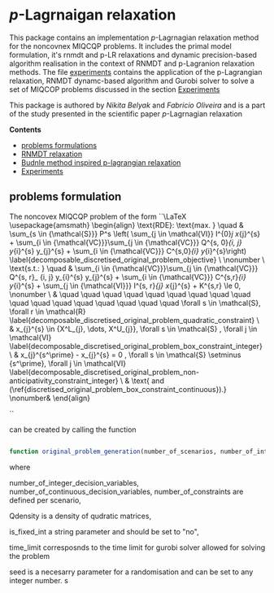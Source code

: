 # *p*-Lagrnaigan relaxation


This package contains an implementation *p*-Lagrnagian relaxation method for the noncovnex MIQCQP problems. It includes the primal model formulation, it's rnmdt and p-LR relaxations and dynamic precision-based algorithm realisation in the context of RNMDT and p-Lagranion relaxation methods. The file [experiments]() contains the application of the p-Lagrangian relaxation, RNMDT dynamc-based algorithm and Gurobi solver to solve a set of MIQCOP problems discussed in the section [Experiments](#experiments)

This package is authored by *Nikita Belyak* and *Fabricio Oliveira* and is a part of the study presented in the scientific paper *p*-Lagrnagian relaxation

**Contents**

<!-- TOC -->

- [problems formulations](#problems_formulation)
- [RNMDT relaxation](#rnmdt)
- [Budnle method inspired p-lagrangian relaxation](#p-lr)
- [Experiments](#experiments)

<!-- /TOC -->

## problems formulation
The noncovex MIQCQP problem of the form
 ``\LaTeX
 \usepackage{amsmath}
\begin{align}
\text{RDE}: \text{max. } \quad  &  \sum_{s \in {\mathcal{S}}} P^s \left( \sum_{j \in \mathcal{VI}} I^{0}_j x_{j}^{s}  +  \sum_{i \in {\mathcal{VC}}}\sum_{j \in {\mathcal{VC}}} Q^{s, 0}_{i, j} y_{i}^{s} y_{j}^{s}  + \sum_{i \in {\mathcal{VC}}} C^{s,0}_{i} y_{i}^{s}\right) \label{decomposable_discretised_original_problem_objective} \\ \nonumber \\
\text{s.t.: } \quad & \sum_{i \in {\mathcal{VC}}}\sum_{j \in {\mathcal{VC}}} Q^{s, r}_ {i, j} y_{i}^{s} y_{j}^{s}   + \sum_{i \in {\mathcal{VC}}} C^{s,r}_{i} y_{i}^{s} +  \sum_{j \in {\mathcal{VI}}} I^{s, r}_{j} x_{j}^{s}  + K^{s,r}  \le 0,  \nonumber \\ & \quad \quad \quad \quad \quad \quad \quad \quad \quad \quad \quad \quad \quad \quad \quad \quad \quad  \forall s \in \mathcal{S}, \forall r \in \mathcal{R} \label{decomposable_discretised_original_problem_quadratic_constraint} \\
 & x_{j}^{s} \in \{X^L_{j}, \dots, X^U_{j}\},    \forall s \in \mathcal{S}  , \forall j \in \mathcal{VI} \label{decomposable_discretised_original_problem_box_constraint_integer} \\
 &  x_{j}^{s^\prime} - x_{j}^{s} = 0 ,   \forall s \in \mathcal{S} \setminus \{s^\prime\},  \forall j \in \mathcal{VI}  \label{decomposable_discretised_original_problem_non-anticipativity_constraint_integer} \\
 & \text{ and (\ref{discretised_original_problem_box_constraint_continuous}).} \nonumber&
\end{align}

``

can be created by calling the function

```julia

function original_problem_generation(number_of_scenarios, number_of_integer_decision_variables, number_of_continuous_decision_variables, number_of_constraints, Qdensity, is_fixed_int, time_limit, seed)

```
where

number_of_integer_decision_variables, number_of_continuous_decision_variables, number_of_constraints are defined per scenario,

Qdensity is a density of qudratic matrices,

is_fixed_int a string parameter and should be set to "no",

time_limit corresposnds to the time limit for gurobi solver allowed for solving the problem

seed is a necesarry parameter for a randomisation and can be set to any integer number. s
